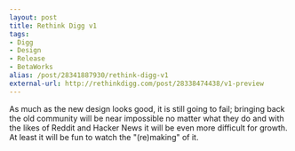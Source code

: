 ```yaml
---
layout: post
title: Rethink Digg v1
tags:
- Digg
- Design
- Release
- BetaWorks
alias: /post/28341887930/rethink-digg-v1
external-url: http://rethinkdigg.com/post/28338474438/v1-preview
---
```

As much as the new design looks good, it is still going to fail; bringing back the old community will be near impossible no matter what they do and with the likes of Reddit and Hacker News it will be even more difficult for growth. At least it will be fun to watch the "(re)making" of it.

